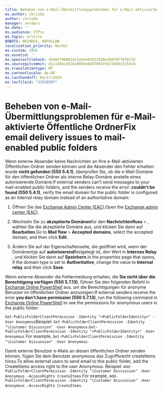 ```yaml
---
title: Beheben von e-Mail-Übermittlungsproblemen für e-Mail-aktivierte Öffentliche Ordner
ms.author: chrisda
author: chrisda
manager: serdars
ms.date: ''
ms.audience: ITPro
ms.topic: article
ROBOTS: NOINDEX, NOFOLLOW
localization_priority: Normal
ms.custom: 1956
ms.assetid: ''
ms.openlocfilehash: 45665f900014c52e6a920325b0a3b0f6f79fb72d
ms.sourcegitcommit: d1c1d5bcb52ba9083e8dd7603feb72436c5154c8
ms.translationtype: MT
ms.contentlocale: de-DE
ms.lasthandoff: 04/17/2019
ms.locfileid: "31910597"
---
```

# <a name="fix-email-delivery-issues-to-mail-enabled-public-folders"></a><span data-ttu-id="59bbe-102">Beheben von e-Mail-Übermittlungsproblemen für e-Mail-aktivierte Öffentliche Ordner</span><span class="sxs-lookup"><span data-stu-id="59bbe-102">Fix email delivery issues to mail-enabled public folders</span></span>

<span data-ttu-id="59bbe-103">Wenn externe Absender keine Nachrichten an Ihre e-Mail-aktivierten Öffentlichen Ordner senden können und die Absender den Fehler erhalten: wurde **nicht gefunden (550 5.4.1)**, überprüfen Sie, ob die e-Mail-Domäne für den öffentlichen Ordner als interne Relay-Domäne anstelle eines autorisierende Domäne:</span><span class="sxs-lookup"><span data-stu-id="59bbe-103">If external senders can't send messages to your mail-enabled public folders, and the senders receive the error: **couldn't be found (550 5.4.1)**, verify the email domain for the public folder is configured as an internal relay domain instead of an authoritative domain:</span></span>

1. <span data-ttu-id="59bbe-104">Öffnen Sie das [Exchange Admin Center (EAC)](https://docs.microsoft.com/Exchange/exchange-admin-center).</span><span class="sxs-lookup"><span data-stu-id="59bbe-104">Open the [Exchange admin center (EAC)](https://docs.microsoft.com/Exchange/exchange-admin-center).</span></span>

2. <span data-ttu-id="59bbe-105">Wechseln Sie zu **akzeptierte Domänen**für den **Nachrichtenfluss** \> , wählen Sie die akzeptierte Domäne aus, und klicken Sie dann auf **Bearbeiten**.</span><span class="sxs-lookup"><span data-stu-id="59bbe-105">Go to **Mail flow** \> **Accepted domains**, select the accepted domain, and then click **Edit**.</span></span>

3. <span data-ttu-id="59bbe-106">Ändern Sie auf der Eigenschaftenseite, die geöffnet wird, wenn der Domänentyp auf **autorisierend**festgelegt ist, den Wert in **Internes Relay** , und klicken Sie dann auf **Speichern**.</span><span class="sxs-lookup"><span data-stu-id="59bbe-106">In the properties page that opens, if the domain type is set to **Authoritative**, change the value to **Internal relay** and then click **Save**.</span></span>

<span data-ttu-id="59bbe-107">Wenn externe Absender die Fehlermeldung erhalten, die **Sie nicht über die Berechtigung verfügen (550 5.7.13)**, führen Sie den folgenden Befehl in [Exchange Online PowerShell](https://docs.microsoft.com/powershell/exchange/exchange-online/connect-to-exchange-online-powershell/connect-to-exchange-online-powershell) aus, um die Berechtigungen für anonyme Benutzer im öffentlichen Ordner anzuzeigen:</span><span class="sxs-lookup"><span data-stu-id="59bbe-107">If external senders receive the error **you don't have permission (550 5.7.13)**, run the following command in [Exchange Online PowerShell](https://docs.microsoft.com/powershell/exchange/exchange-online/connect-to-exchange-online-powershell/connect-to-exchange-online-powershell) to see the permissions for anonymous users in the public folder:</span></span>

<span data-ttu-id="59bbe-108">`Get-PublicFolderClientPermission -Identity "<PublicFolderIdentity>" -User Anonymous`Beispiel: `Get-PublicFolderClientPermission -Identity "\Customer Discussion" -User Anonymous`.</span><span class="sxs-lookup"><span data-stu-id="59bbe-108">`Get-PublicFolderClientPermission -Identity "<PublicFolderIdentity>" -User Anonymous` For example, `Get-PublicFolderClientPermission -Identity "\Customer Discussion" -User Anonymous`.</span></span>

<span data-ttu-id="59bbe-109">Damit externe Benutzer e-Mails an diesen öffentlichen Ordner senden können, fügen Sie dem Benutzer anonymous das Zugriffsrecht createItems hinzu.</span><span class="sxs-lookup"><span data-stu-id="59bbe-109">To allow external users to send email to this public folder, add the CreateItems access right to the user Anonymous.</span></span> <span data-ttu-id="59bbe-110">Beispiel: `Add-PublicFolderClientPermission -Identity "\Customer Discussion" -User Anonymous -AccessRights CreateItems`.</span><span class="sxs-lookup"><span data-stu-id="59bbe-110">For example, `Add-PublicFolderClientPermission -Identity "\Customer Discussion" -User Anonymous -AccessRights CreateItems`.</span></span>
